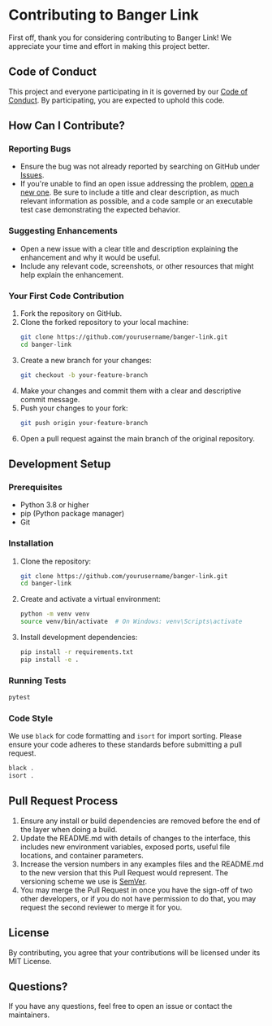 # Contributing to Banger Link

First off, thank you for considering contributing to Banger Link! We appreciate your time and effort in making this project better.

## Code of Conduct

This project and everyone participating in it is governed by our [Code of Conduct](CODE_OF_CONDUCT.md). By participating, you are expected to uphold this code.

## How Can I Contribute?

### Reporting Bugs

- Ensure the bug was not already reported by searching on GitHub under [Issues](https://github.com/yourusername/banger-link/issues).
- If you're unable to find an open issue addressing the problem, [open a new one](https://github.com/yourusername/banger-link/issues/new). Be sure to include a title and clear description, as much relevant information as possible, and a code sample or an executable test case demonstrating the expected behavior.

### Suggesting Enhancements

- Open a new issue with a clear title and description explaining the enhancement and why it would be useful.
- Include any relevant code, screenshots, or other resources that might help explain the enhancement.

### Your First Code Contribution

1. Fork the repository on GitHub.
2. Clone the forked repository to your local machine:
   ```bash
   git clone https://github.com/yourusername/banger-link.git
   cd banger-link
   ```
3. Create a new branch for your changes:
   ```bash
   git checkout -b your-feature-branch
   ```
4. Make your changes and commit them with a clear and descriptive commit message.
5. Push your changes to your fork:
   ```bash
   git push origin your-feature-branch
   ```
6. Open a pull request against the main branch of the original repository.

## Development Setup

### Prerequisites

- Python 3.8 or higher
- pip (Python package manager)
- Git

### Installation

1. Clone the repository:
   ```bash
   git clone https://github.com/yourusername/banger-link.git
   cd banger-link
   ```

2. Create and activate a virtual environment:
   ```bash
   python -m venv venv
   source venv/bin/activate  # On Windows: venv\Scripts\activate
   ```

3. Install development dependencies:
   ```bash
   pip install -r requirements.txt
   pip install -e .
   ```

### Running Tests

```bash
pytest
```

### Code Style

We use `black` for code formatting and `isort` for import sorting. Please ensure your code adheres to these standards before submitting a pull request.

```bash
black .
isort .
```

## Pull Request Process

1. Ensure any install or build dependencies are removed before the end of the layer when doing a build.
2. Update the README.md with details of changes to the interface, this includes new environment variables, exposed ports, useful file locations, and container parameters.
3. Increase the version numbers in any examples files and the README.md to the new version that this Pull Request would represent. The versioning scheme we use is [SemVer](http://semver.org/).
4. You may merge the Pull Request in once you have the sign-off of two other developers, or if you do not have permission to do that, you may request the second reviewer to merge it for you.

## License

By contributing, you agree that your contributions will be licensed under its MIT License.

## Questions?

If you have any questions, feel free to open an issue or contact the maintainers.
